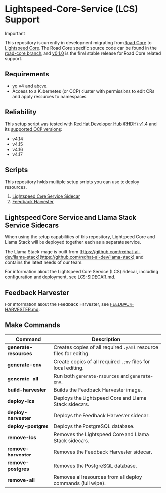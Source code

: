 # Lightspeed-Core-Service (LCS) Support

> [!IMPORTANT]
> This repository is currently in development migrating from [Road Core](https://github.com/road-core/service) to [Lightspeed Core](https://github.com/lightspeed-core/lightspeed-stack). The Road Core specific source code can be found in the [road-core branch](https://github.com/redhat-ai-dev/rcs-support/tree/road-core), and [v0.1.0](https://github.com/redhat-ai-dev/rcs-support/releases/tag/v0.1.0) is the final stable release for Road Core related support.

## Requirements

- [yq](https://github.com/mikefarah/yq/) v4 and above.
- Access to a Kubernetes (or OCP) cluster with permissions to edit CRs and apply resources to namespaces.

## Reliability

This setup script was tested with [Red Hat Developer Hub (RHDH) v1.4](https://docs.redhat.com/en/documentation/red_hat_developer_hub/1.4/) and its [supported OCP versions](https://access.redhat.com/support/policy/updates/developerhub):

- v4.14
- v4.15
- v4.16
- v4.17

## Scripts

This repository holds multiple setup scripts you can use to deploy resources.

1. [Lightspeed Core Service Sidecar](#lightspeed-core-service-and-llama-stack-service-sidecars)
2. [Feedback Harvester](#feedback-harvester)

## Lightspeed Core Service and Llama Stack Service Sidecars

When using the setup capabilities of this repository, Lightspeed Core and Llama Stack will be deployed together, each as a separate service. 

The Llama Stack image is built from [https://github.com/redhat-ai-dev/llama-stack](https://github.com/redhat-ai-dev/llama-stack) and contains the latest needs of our team.

For information about the Lightspeed Core Service (LCS) sidecar, including configuration and deployment, see [LCS-SIDECAR.md](./docs/lcs-sidecar/LCS-SIDECAR.md).

## Feedback Harvester

For information about the Feedback Harvester, see [FEEDBACK-HARVESTER.md](./docs/feedback-harvester/FEEDBACK-HARVESTER.md).

## Make Commands

| Command | Description |
|--------- | ---------- |
| **generate-resources** | Creates copies of all required `.yaml` resource files for editing. |
| **generate-env** | Create copies of all required `.env` files for local editing. |
| **generate-all** | Run both `generate-rsources` and `generate-env`. |
| **build-harvester** | Builds the Feedback Harvester image. |
| **deploy-lcs** | Deploys the Lightspeed Core and Llama Stack sidecars. |
| **deploy-harvester**| Deploys the Feedback Harvester sidecar. |
| **deploy-postgres** | Deploys the PostgreSQL database. |
| **remove-lcs** | Removes the Lightspeed Core and Llama Stack sidecars. |
| **remove-harvester** | Removes the Feedback Harvester sidecar. |
| **remove-postgres** | Removes the PostgreSQL database. |
| **remove-all** | Removes all resources from all deploy commands (full wipe). |

